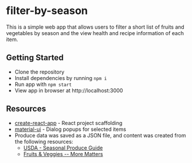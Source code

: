 # filter-by-season

This is a simple web app that allows users to filter a short list of fruits and vegetables by season and the view health and recipe information of each item. 

## Getting Started

* Clone the repository
* Install dependencies by running `npm i`
* Run app with `npm start`
* View app in browser at http://localhost:3000

## Resources

* [create-react-app](https://github.com/facebookincubator/create-react-app) - React project scaffolding
* [material-ui](http://www.material-ui.com/#/) - Dialog popups for selected items
* Produce data was saved as a JSON file, and content was created from the following resources:
  * [USDA - Seasonal Produce Guide](https://snaped.fns.usda.gov/seasonal-produce-guide)
  * [Fruits & Veggies -- More Matters](https://www.fruitsandveggiesmorematters.org/)
